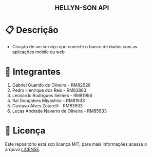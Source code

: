 <div>
  <h2 align="center">HELLYN-SON API</h2>  
</div>

# :clipboard: Descrição
- Criação de um serviço que conecte o banco de dados com as aplicações mobile ou web

# :busts_in_silhouette: Integrantes
1. Gabriel Guarido de Oliveira - RM82628
2. Pedro Henrique dos Reis - RM83883
3. Leonardo Rodrigues Selmes - RM81984
4. Raí Gonçalves Miyashiro - RM81933
5. Gustavo Alves Zotarelli - RM83903
6. Lucas Andrade Navarro de Oliveira - RM85633

# :memo: Licença
Este repositório está sob licença MIT, para mais informações acesse o arquivo [LICENSE](LICENSE).
